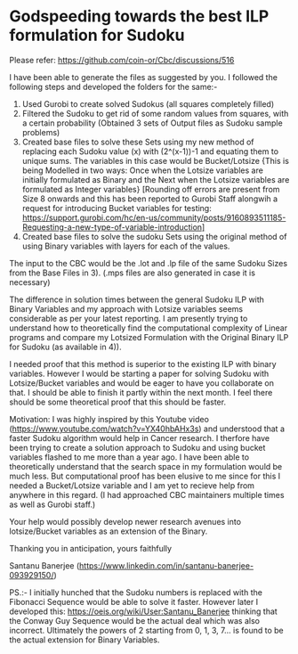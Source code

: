# Godspeeding towards the best ILP formulation for Sudoku

Please refer: https://github.com/coin-or/Cbc/discussions/516

I have been able to generate the files as suggested by you. I followed the following steps and developed the folders for the same:-

1) Used Gurobi to create solved Sudokus (all squares completely filled)
2) Filtered the Sudoku to get rid of some random values from squares, with a certain probability (Obtained 3 sets of Output files as Sudoku sample problems)
3) Created base files to solve these Sets using my new method of replacing each Sudoku value (x) with (2^(x-1))-1 and equating them to unique sums. The variables in this case would be Bucket/Lotsize {This is being Modelled in two ways: Once when the Lotsize variables are initially formulated as Binary and the Next when the Lotsize variables are formulated as Integer variables} [Rounding off errors are present from Size 8 onwards and this has been reported to Gurobi Staff alongwih a request for introducing Bucket variables for testing: https://support.gurobi.com/hc/en-us/community/posts/9160893511185-Requesting-a-new-type-of-variable-introduction]
4) Created base files to solve the sudoku Sets using the original method of using Binary variables with layers for each of the values.

The input to the CBC would be the .lot and .lp file of the same Sudoku Sizes from the Base Files in 3). (.mps files are also generated in case it is necessary)

The difference in solution times between the general Sudoku ILP with Binary Variables and my approach with Lotsize variables seems considerable as per your latest reporting. I am presently trying to understand how to theoretically find the computational complexity of Linear programs and compare my Lotsized Formulation with the Original Binary ILP for Sudoku (as available in 4)).

I needed proof that this method is superior to the existing ILP with binary variables. However I would be starting a paper for solving Sudoku with Lotsize/Bucket variables and would be eager to have you collaborate on that. I should be able to finish it partly within the next month. I feel there should be some theoretical proof that this should be faster.

Motivation: I was highly inspired by this Youtube video (https://www.youtube.com/watch?v=YX40hbAHx3s) and understood that a faster Sudoku algorithm would help in Cancer research. I therfore have been trying to create a solution approach to Sudoku and using bucket variables flashed to me more than a year ago. I have been able to theoretically understand that the search space in my formulation would be much less. But computational proof has been elusive to me since for this I needed a Bucket/Lotsize variable and I am yet to recieve help from anywhere in this regard. (I had approached CBC maintainers multiple times as well as Gurobi staff.)

Your help would possibly develop newer research avenues into lotsize/Bucket variables as an extension of the Binary.

Thanking you in anticipation, yours faithfully

Santanu Banerjee (https://www.linkedin.com/in/santanu-banerjee-093929150/)

PS.:-
I initially hunched that the Sudoku numbers is replaced with the Fibonacci Sequence would be able to solve it faster. 
However later I developed this: https://oeis.org/wiki/User:Santanu_Banerjee thinking that the Conway Guy Sequence would be the actual deal which was also incorrect.
Ultimately the powers of 2 starting from 0, 1, 3, 7... is found to be the actual extension for Binary Variables.
